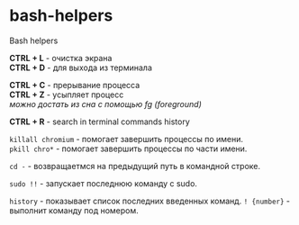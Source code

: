 # bash-helpers
Bash helpers

**CTRL + L** - очистка экрана  
**CTRL + D** - для выхода из терминала  
  
**CTRL + C** - прерывание процесса  
**CTRL + Z** - усыпляет процесс  
	*можно достать из сна с помощью fg (foreground)*
	
**CTRL + R** - search in terminal commands history  
	
	
`killall chromium` - помогает завершить процессы по имени.  
`pkill chro*` - помогает завершить процессы по части имени.  

`cd -` - возвращаетмся на предыдущий путь в командной строке.  

`sudo !!` - запускает последнюю команду с sudo.  

`history` - показывает список последних введенных команд.  `! {number}` - выполнит команду под номером.

